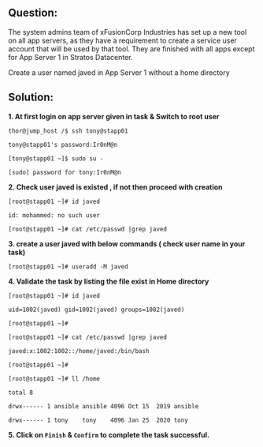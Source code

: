 

## Question:

The system admins team of xFusionCorp Industries has set up a new tool on all app servers, as they have a requirement to create a service user account that will be used by that tool. They are finished with all apps except for App Server 1 in Stratos Datacenter.

Create a user named javed in App Server 1 without a home directory

## Solution:

**1. At first login on app server given in task & Switch to  root user** 

```
thor@jump_host /$ ssh tony@stapp01

tony@stapp01's password:Ir0nM@n

[tony@stapp01 ~]$ sudo su -

[sudo] password for tony:Ir0nM@n
```


**2. Check user javed is existed , if not then proceed with creation**

```
[root@stapp01 ~]# id javed

id: mohammed: no such user

[root@stapp01 ~]# cat /etc/passwd |grep javed
```


**3. create a user javed with below commands ( check user name in your task)**     

```
[root@stapp01 ~]# useradd -M javed
```


**4.  Validate the task by listing the file exist in  Home directory**   

```
[root@stapp01 ~]# id javed

uid=1002(javed) gid=1002(javed) groups=1002(javed)

[root@stapp01 ~]#

[root@stapp01 ~]# cat /etc/passwd |grep javed

javed:x:1002:1002::/home/javed:/bin/bash

[root@stapp01 ~]#

[root@stapp01 ~]# ll /home

total 8

drwx------ 1 ansible ansible 4096 Oct 15  2019 ansible

drwx------ 1 tony    tony    4096 Jan 25  2020 tony
```


**5. Click on `Finish` & `Confirm` to complete the task successful.**


